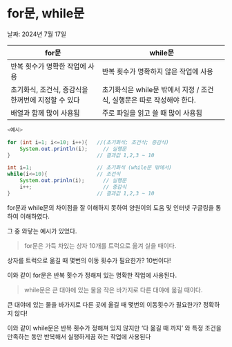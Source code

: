 # for문, while문

날짜: 2024년 7월 17일

| for문 | while문 |
| --- | --- |
| 반복 횟수가 명확한 작업에 사용 | 반복 횟수가 명확하지 않은 작업에 사용 |
| 초기화식, 조건식, 증감식을 한꺼번에 지정할 수 있다 | 초기화식은 while문 밖에서 지정 / 조건식, 실행문은 따로 작성해야 한다. |
| 배열과 함께 많이 사용됨 | 주로 파일을 읽고 쓸 때 많이 사용됨 |

```java
<예시>

for (int i=1; i<=10; i++){   //(초기화식; 조건식; 증감식)
	System.out.println(i);     // 실행문
}                            // 결과값 1,2,3 ~ 10

int i=1;                     // 초기화식 (while문 밖에서)
while(i<=10){                // 조건식
	System.out.prinln(i);      // 실행문
	i++;                       // 증감식
}                            // 결과값 1,2,3 ~ 10
```

for문과 while문의 차이점을 잘 이해하지 못하여 양원이의 도움 및 인터넷 구글링을 통하여 이해하였다.

그 중 와닿는 예시가 있었다.

> for문은 가득 차있는 상자 10개를 트럭으로 옮겨 실을 때이다.
> 

상자를 트럭으로 옮길 때 몇번의 이동 횟수가 필요한가? 10번이다!

이와 같이 for문은 반복 횟수가 정해져 있는 명확한 작업에 사용된다.

> while문은 큰 대야에 있는 물을 작은 바가지로 다른 대야에 옮길 때이다.
> 

큰 대야에 있는 물을 바가지로 다른 곳에 옮길 때 몇번의 이동횟수가 필요한가? 정확하지 않다!

이와 같이 while문은 반복 횟수가 정해져 있지 않지만 ‘다 옮길 때 까지’ 와 특정 조건을 만족하는 동안 반복해서 실행하게끔 하는 작업에 사용된다
